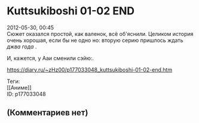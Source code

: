 Kuttsukiboshi 01-02 END
=======================

  
2012-05-30, 00:45  
 Сюжет оказался простой, как валенок, всё об'яснили. Целиком история очень хорошая, если бы не одно но: вторую серию пришлось ждать  *джва года*  .   
   
 И, кажется, у Ааи сменили сэйю:.   
  
<https://diary.ru/~zHz00/p177033048_kuttsukiboshi-01-02-end.htm>  
  
Теги:  
[[Аниме]]  
ID: p177033048  


(Комментариев нет)
------------------